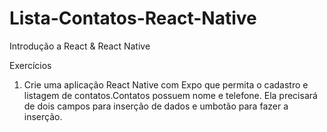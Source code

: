 # Lista-Contatos-React-Native


Introdução a React & React Native

Exercícios

1. Crie uma aplicação React Native com Expo que permita o cadastro e listagem de contatos.Contatos possuem nome e telefone. Ela precisará de dois campos para inserção de dados e umbotão para fazer a inserção.


